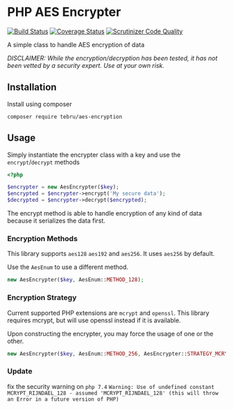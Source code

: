 # PHP AES Encrypter

[![Build Status](https://travis-ci.org/tebru/aes-encryption.svg?branch=master)](https://travis-ci.org/tebru/aes-encryption)
[![Coverage Status](https://coveralls.io/repos/tebru/aes-encryption/badge.svg?branch=master)](https://coveralls.io/r/tebru/aes-encryption?branch=master)
[![Scrutinizer Code Quality](https://scrutinizer-ci.com/g/tebru/aes-encryption/badges/quality-score.png?b=master)](https://scrutinizer-ci.com/g/tebru/aes-encryption/?branch=master)

A simple class to handle AES encryption of data

*DISCLAIMER: While the encryption/decryption has been tested, it has not been vetted by a security expert.  Use at your own risk.*

## Installation

Install using composer

```
composer require tebru/aes-encryption
```

## Usage

Simply instantiate the encrypter class with a key and use the `encrypt`/`decrypt` methods

```php
<?php

$encrypter = new AesEncrypter($key);
$encrypted = $encrypter->encrypt('My secure data');
$decrypted = $encrypter->decrypt($encrypted);
```

The encrypt method is able to handle encryption of any kind of data because it serializes the data first.

### Encryption Methods

This library supports `aes128` `aes192` and `aes256`.  It uses `aes256` by default.

Use the `AesEnum` to use a different method.

```php
new AesEncrypter($key, AesEnum::METHOD_128);
```

### Encryption Strategy

Current supported PHP extensions are `mcrypt` and `openssl`.  This library requires mcrypt, but will use openssl instead
if it is available.

Upon constructing the encrypter, you may force the usage of one or the other.

```php
new AesEncrypter($key, AesEnum::METHOD_256, AesEncrypter::STRATEGY_MCRYPT);
```

### Update
fix the security warning on `php 7.4`
`Warning: Use of undefined constant MCRYPT_RIJNDAEL_128 - assumed 'MCRYPT_RIJNDAEL_128' (this will throw an Error in a future version of PHP)`
